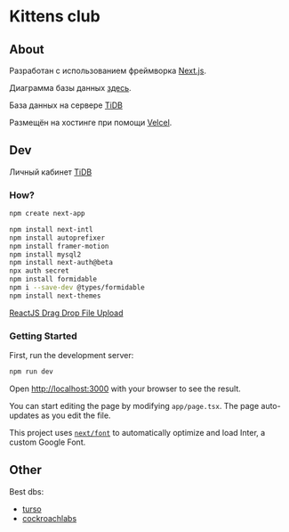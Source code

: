 # Kittens club

## About

Разработан с использованием фреймворка [Next.js](https://nextjs.org/).

Диаграмма базы данных [здесь](https://dbdiagram.io/d/kittens-club-6669ca06a179551be6b81380).

База данных на сервере [TiDB](https://www.pingcap.com/)

Размещён на хостинге при помощи [Velcel](https://vercel.com).

## Dev

Личный кабинет [TiDB](https://tidbcloud.com/console/clusters/10066201494960421752/overview?orgId=1372813089209231409&projectId=1372813089454548684)

### How?

```bash
npm create next-app
```

```bash
npm install next-intl
npm install autoprefixer
npm install framer-motion
npm install mysql2
npm install next-auth@beta
npx auth secret
npm install formidable
npm i --save-dev @types/formidable
npm install next-themes
```

[ReactJS Drag Drop File Upload](https://codepen.io/codemzy/pen/YzELgbb)

### Getting Started

First, run the development server:

```bash
npm run dev
```

Open [http://localhost:3000](http://localhost:3000) with your browser to see the result.

You can start editing the page by modifying `app/page.tsx`. The page auto-updates as you edit the file.

This project uses [`next/font`](https://nextjs.org/docs/basic-features/font-optimization) to automatically optimize and load Inter, a custom Google Font.

## Other

Best dbs:

- [turso](https://turso.tech/app)
- [cockroachlabs](https://cockroachlabs.com/pricing/)

